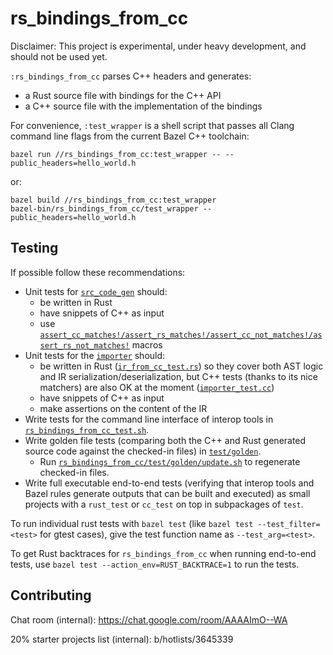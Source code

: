 # rs_bindings_from_cc

Disclaimer: This project is experimental, under heavy development, and should
not be used yet.

`:rs_bindings_from_cc` parses C++ headers and generates:

*   a Rust source file with bindings for the C++ API
*   a C++ source file with the implementation of the bindings

For convenience, `:test_wrapper` is a shell script that passes all Clang command
line flags from the current Bazel C++ toolchain:

```
bazel run //rs_bindings_from_cc:test_wrapper -- --public_headers=hello_world.h
```

or:

```
bazel build //rs_bindings_from_cc:test_wrapper
bazel-bin/rs_bindings_from_cc/test_wrapper --public_headers=hello_world.h
```

## Testing

If possible follow these recommendations:

*   Unit tests for
    [`src_code_gen`](rs_bindings_from_cc/src_code_gen.rs)
    should:
    *   be written in Rust
    *   have snippets of C++ as input
    *   use
        [`assert_cc_matches!/assert_rs_matches!/assert_cc_not_matches!/assert_rs_not_matches!`](rs_bindings_from_cc/token_stream_matchers.rs)
        macros
*   Unit tests for the
    [`importer`](rs_bindings_from_cc/importer.h)
    should:
    *   be written in Rust
        ([`ir_from_cc_test.rs`](rs_bindings_from_cc/ir_from_cc_test.rs))
        so they cover both AST logic and IR serialization/deserialization, but
        C++ tests (thanks to its nice matchers) are also OK at the moment
        ([`importer_test.cc`](rs_bindings_from_cc/importer_test.cc))
    *   have snippets of C++ as input
    *   make assertions on the content of the IR
*   Write tests for the command line interface of interop tools in
    [`rs_bindings_from_cc_test.sh`](rs_bindings_from_cc/test/rs_bindings_from_cc_test.sh).
*   Write golden file tests (comparing both the C++ and Rust generated source
    code against the checked-in files) in
    [`test/golden`](rs_bindings_from_cc/test/golden/).
    *   Run
        [`rs_bindings_from_cc/test/golden/update.sh`](rs_bindings_from_cc/test/golden/update.sh)
        to regenerate checked-in files.
*   Write full executable end-to-end tests (verifying that interop tools and
    Bazel rules generate outputs that can be built and executed) as small
    projects with a `rust_test` or `cc_test` on top in subpackages of `test`.

To run individual rust tests with `bazel test` (like `bazel test --test_filter=<test>` for gtest cases), give the test function name as `--test_arg=<test>`.

To get Rust backtraces for `rs_bindings_from_cc` when running end-to-end tests,
use `bazel test --action_env=RUST_BACKTRACE=1` to run the tests.

## Contributing

Chat room (internal): https://chat.google.com/room/AAAAImO--WA

20% starter projects list (internal): b/hotlists/3645339
